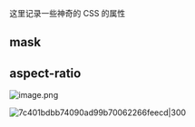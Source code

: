 这里记录一些神奇的 CSS 的属性


## mask

## aspect-ratio






![image.png](https://p5.music.126.net/obj/wo3DlcOGw6DClTvDisK1/25422353395/5c15/114f/6699/a4cd05509c65fe4f116247e8becec21a.png)

![7c401bdbb74090ad99b70062266feecd|300](https://p5.music.126.net/obj/wo3DlcOGw6DClTvDisK1/25582559339/a971/fdc6/ab0c/7c401bdbb74090ad99b70062266feecd.png)